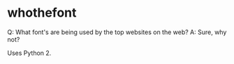 # whothefont
Q: What font's are being used by the top websites on the web? 
A: Sure, why not?

Uses Python 2.
